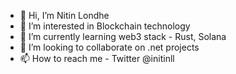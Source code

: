 - 👋 Hi, I’m Nitin Londhe
- 👀 I’m interested in Blockchain technology
- 🌱 I’m currently learning web3 stack - Rust, Solana
- 💞️ I’m looking to collaborate on .net projects
- 📫 How to reach me - Twitter @initinll

<!---
initinll/initinll is a ✨ special ✨ repository because its `README.md` (this file) appears on your GitHub profile.
You can click the Preview link to take a look at your changes.
--->
